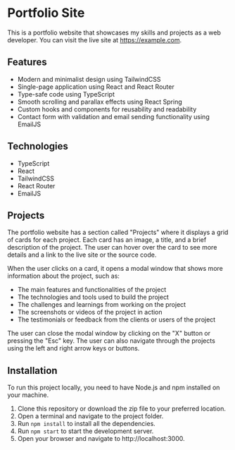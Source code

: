# Portfolio Site

This is a portfolio website that showcases my skills and projects as a web developer. You can visit the live site at https://example.com.

## Features

- Modern and minimalist design using TailwindCSS
- Single-page application using React and React Router
- Type-safe code using TypeScript
- Smooth scrolling and parallax effects using React Spring
- Custom hooks and components for reusability and readability
- Contact form with validation and email sending functionality using EmailJS

## Technologies

- TypeScript
- React
- TailwindCSS
- React Router
- EmailJS

## Projects

The portfolio website has a section called "Projects" where it displays a grid of cards for each project. Each card has an image, a title, and a brief description of the project. The user can hover over the card to see more details and a link to the live site or the source code.

When the user clicks on a card, it opens a modal window that shows more information about the project, such as:

- The main features and functionalities of the project
- The technologies and tools used to build the project
- The challenges and learnings from working on the project
- The screenshots or videos of the project in action
- The testimonials or feedback from the clients or users of the project

The user can close the modal window by clicking on the "X" button or pressing the "Esc" key. The user can also navigate through the projects using the left and right arrow keys or buttons.

## Installation

To run this project locally, you need to have Node.js and npm installed on your machine.

1. Clone this repository or download the zip file to your preferred location.
2. Open a terminal and navigate to the project folder.
3. Run `npm install` to install all the dependencies.
4. Run `npm start` to start the development server.
5. Open your browser and navigate to http://localhost:3000.